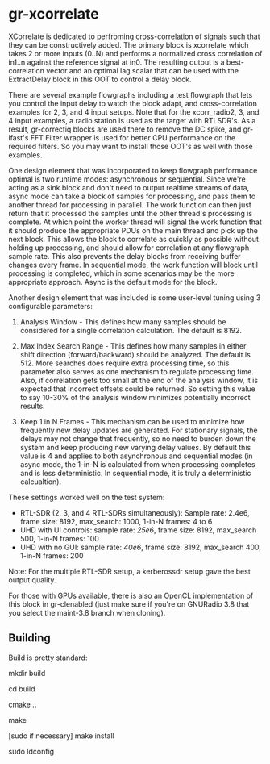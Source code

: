 # gr-xcorrelate

XCorrelate is dedicated to perfroming cross-correlation of signals such that they can be constructively added.  The primary block is xcorrelate which takes 2 or more inputs (0..N) and performs a normalized cross correlation of in1..n against the reference signal at in0.  The resulting output is a best-correlation vector and an optimal lag scalar that can be used with the ExtractDelay block in this OOT to control a delay block.

There are several example flowgraphs including a test flowgraph that lets you control the input delay to watch the block adapt, and cross-correlation examples for 2, 3, and 4 input setups.  Note that for the xcorr_radio2, 3, and 4 input examples, a radio station is used as the target with RTLSDR's.  As a result, gr-correctiq blocks are used there to remove the DC spike, and gr-lfast's FFT Filter wrapper is used for better CPU performance on the required filters.  So you may want to install those OOT's as well with those examples.

One design element that was incorporated to keep flowgraph performance optimal is two runtime modes: asynchronous or sequential.  Since we're acting as a sink block and don't need to output realtime streams of data, async mode can take a block of samples for processing, and pass them to another thread for processing in parallel.  The work function can then just return that it processed the samples until the other thread's processing is complete.  At which point the worker thread will signal the work function that it should produce the appropriate PDUs on the main thread and pick up the next block.  This allows the block to correlate as quickly as possible without holding up processing, and should allow for correlation at any flowgraph sample rate.  This also prevents the delay blocks from receiving buffer changes every frame.  In sequential mode, the work function will block until processing is completed, which in some scenarios may be the more appropriate approach.  Async is the default mode for the block.

Another design element that was included is some user-level tuning using 3 configurable parameters:

1. Analysis Window - This defines how many samples should be considered for a single correlation calculation.  The default is 8192.

2. Max Index Search Range - This defines how many samples in either shift direction (forward/backward) should be analyzed.  The default is 512.  More searches does require extra processing time, so this parameter also serves as one mechanism to regulate processing time.  Also, if correlation gets too small at the end of the analysis window, it is expected that incorrect offsets could be returned.  So setting this value to say 10-30% of the analysis window minimizes potentially incorrect results.

3. Keep 1 in N Frames - This mechanism can be used to minimize how frequently new delay updates are generated.  For stationary signals, the delays may not change that frequently, so no need to burden down the system and keep producing new varying delay values.  By default this value is 4 and applies to both asynchronous and sequential modes (in async mode, the 1-in-N is calculated from when processing completes and is less deterministic.  In sequential mode, it is truly a deterministic calcualtion).

These settings worked well on the test system:
 - RTL-SDR (2, 3, and 4 RTL-SDRs simultaneously): Sample rate: 2.4e6, frame size: 8192, max_search: 1000, 1-in-N frames: 4 to 6
 - UHD with UI controls: sample rate: *25e6*, frame size: 8192, max_search 500, 1-in-N frames: 100
 - UHD with no GUI: sample rate: *40e6*, frame size: 8192, max_search 400, 1-in-N frames: 200

Note: For the multiple RTL-SDR setup, a kerberossdr setup gave the best output quality.

For those with GPUs available, there is also an OpenCL implementation of this block in gr-clenabled (just make sure if you're on GNURadio 3.8 that you select the maint-3.8 branch when cloning).

## Building
Build is pretty standard:

mkdir build

cd build

cmake ..

make

[sudo if necessary] make install

sudo ldconfig


